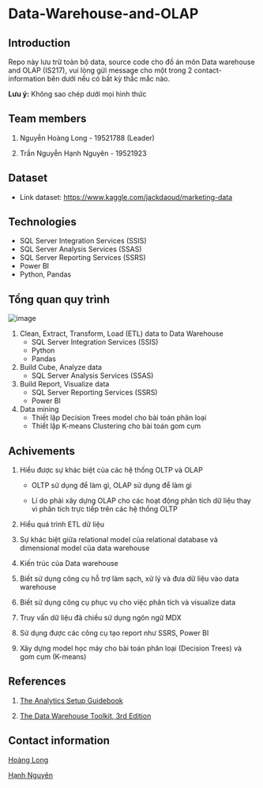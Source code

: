 # Data-Warehouse-and-OLAP

## Introduction

Repo này lưu trữ toàn bộ data, source code cho đồ án môn Data warehouse and OLAP (IS217), vui lòng gửi message cho một trong 2 contact-information bên dưới nếu có bất kỳ thắc mắc nào.

  

**Lưu ý:** Không sao chép dưới mọi hình thức

  

## Team members

1. Nguyễn Hoàng Long - 19521788 (Leader)

2. Trần Nguyễn Hạnh Nguyên - 19521923

  

## Dataset

+ Link dataset: https://www.kaggle.com/jackdaoud/marketing-data

## Technologies
+ SQL Server Integration Services (SSIS)
+ SQL Server Analysis Services (SSAS)
+ SQL Server Reporting Services (SSRS)
+ Power BI
+ Python, Pandas

## Tổng quan quy trình

![image](https://user-images.githubusercontent.com/43443323/144692233-345bf2f1-030d-486f-ab23-f0d754d6a6fb.png)

1. Clean, Extract, Transform, Load (ETL) data to Data Warehouse
	+ SQL Server Integration Services (SSIS)
	+ Python
	+ Pandas
2. Build Cube, Analyze data
	+ SQL Server Analysis Services (SSAS)
3. Build Report, Visualize data
	+ SQL Server Reporting Services (SSRS)
	+ Power BI
4. Data mining
	+ Thiết lập Decision Trees model cho bài toán phân loại
	+ Thiết lập K-means Clustering cho bài toán gom cụm

## Achivements

1. Hiểu được sự khác biệt của các hệ thống OLTP và OLAP

	+ OLTP sử dụng để làm gì, OLAP sử dụng để làm gì

	+ Lí do phải xây dựng OLAP cho các hoạt động phân tích dữ liệu thay vì phân tích trực tiếp trên các hệ thống OLTP

2. Hiểu quá trình ETL dữ liệu
3. Sự khác biệt giữa relational model của relational database và dimensional model của data warehouse
4. Kiến trúc của Data warehouse
5. Biết sử dụng công cụ hỗ trợ làm sạch, xử lý và đưa dữ liệu vào data warehouse
6. Biết sử dụng công cụ phục vụ cho việc phân tích và visualize data
7. Truy vấn dữ liệu đã chiều sử dụng ngôn ngữ MDX
8. Sử dụng được các công cụ tạo report như SSRS, Power BI
9. Xây dựng model học máy cho bài toán phân loại (Decision Trees) và gom cụm (K-means)

  
## References

1. [The Analytics Setup Guidebook](https://www.holistics.io/books/setup-analytics/a-modern-analytics-stack/)

2. [The Data Warehouse Toolkit, 3rd Edition](https://www.kimballgroup.com/data-warehouse-business-intelligence-resources/books/data-warehouse-dw-toolkit/)

  

## Contact information

[Hoàng Long](https://www.facebook.com/nghoanglong.17dec/)

  

[Hạnh Nguyên](https://www.facebook.com/tnhn1110)
